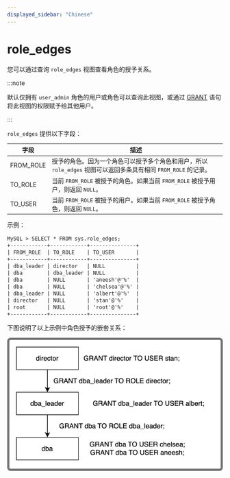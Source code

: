 ```yaml
---
displayed_sidebar: "Chinese"
---
```


# role_edges

您可以通过查询 `role_edges` 视图查看角色的授予关系。

:::note

默认仅拥有 `user_admin` 角色的用户或角色可以查询此视图，或通过 [GRANT](../../sql-reference/sql-statements/account-management/GRANT.md) 语句将此视图的权限赋予给其他用户。

:::

`role_edges` 提供以下字段：

| **字段**  | **描述**                                                     |
| --------- | ------------------------------------------------------------ |
| FROM_ROLE | 授予的角色。因为一个角色可以授予多个角色和用户，所以 `role_edges` 视图可以返回多条具有相同 `FROM_ROLE` 的记录。 |
| TO_ROLE   | 当前 `FROM_ROLE` 被授予的角色。如果当前 `FROM_ROLE` 被授予用户，则返回 `NULL`。 |
| TO_USER   | 当前 `FROM_ROLE` 被授予的用户。如果当前 `FROM_ROLE` 被授予角色，则返回 `NULL`。 |

示例：

```Plain
MySQL > SELECT * FROM sys.role_edges;
+------------+------------+---------------+
| FROM_ROLE  | TO_ROLE    | TO_USER       |
+------------+------------+---------------+
| dba_leader | director   | NULL          |
| dba        | dba_leader | NULL          |
| dba        | NULL       | 'aneesh'@'%'  |
| dba        | NULL       | 'chelsea'@'%' |
| dba_leader | NULL       | 'albert'@'%'  |
| director   | NULL       | 'stan'@'%'    |
| root       | NULL       | 'root'@'%'    |
+------------+------------+---------------+
```

下图说明了以上示例中角色授予的嵌套关系：

![role_edges](../../assets/role_edges.png)